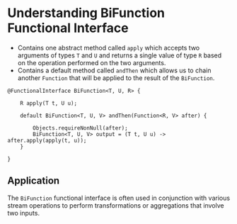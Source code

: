 # Understanding BiFunction Functional Interface

- Contains one abstract method called `apply` which accepts two arguments of types `T` and `U` and returns a single value of type `R` based on the operation performed on the two arguments.
- Contains a default method called `andThen` which allows us to chain another `Function` that will be applied to the result of the `BiFunction`.

```
@FunctionalInterface BiFunction<T, U, R> {

    R apply(T t, U u);

    default BiFunction<T, U, V> andThen(Function<R, V> after) {

        Objects.requireNonNull(after);
        BiFunction<T, U, V> output = (T t, U u) -> after.apply(apply(t, u));
    }

}
```

## Application

The `BiFunction` functional interface is often used in conjunction with various stream operations to perform transformations or aggregations that involve two inputs.
